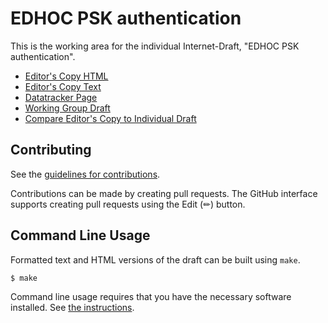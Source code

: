 # EDHOC PSK authentication

This is the working area for the individual Internet-Draft, "EDHOC PSK authentication".

* [Editor's Copy HTML](https://lake-wg.github.io/psk/#go.draft-ietf-lake-edhoc-psk.html)
* [Editor's Copy Text](https://lake-wg.github.io/psk/#go.draft-ietf-lake-edhoc-psk.txt)
* [Datatracker Page](https://datatracker.ietf.org/doc/draft-ietf-lake-edhoc-psk/)
* [Working Group Draft](https://datatracker.ietf.org/doc/html/draft-ietf-lake-edhoc-psk)
* [Compare Editor's Copy to Individual Draft](https://lake-wg.github.io/psk/#go.draft-ietf-lake-edhoc-psk.diff)

## Contributing

See the
[guidelines for contributions](https://github.com/lake-wg/psk/blob/main/CONTRIBUTING.md).

Contributions can be made by creating pull requests.
The GitHub interface supports creating pull requests using the Edit (✏) button.


## Command Line Usage

Formatted text and HTML versions of the draft can be built using `make`.

```sh
$ make
```

Command line usage requires that you have the necessary software installed.  See
[the instructions](https://github.com/martinthomson/i-d-template/blob/main/doc/SETUP.md).

